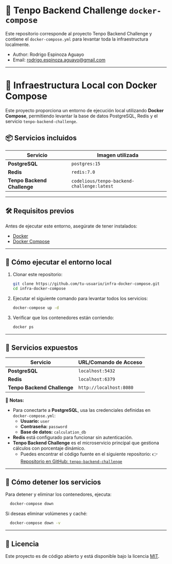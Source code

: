 # 📌 **Tenpo Backend Challenge `docker-compose`**

Este repositorio corresponde al proyecto Tenpo Backend Challenge y contiene el `docker-compose.yml` para levantar toda la infraestructura localmente.

* Author: Rodrigo Espinoza Aguayo
* Email: rodrigo.espinoza.aguayo@gmail.com

---

# 🚀 Infraestructura Local con Docker Compose

Este proyecto proporciona un entorno de ejecución local utilizando **Docker Compose**, permitiendo levantar la base de datos PostgreSQL, Redis y el servicio `tenpo-backend-challenge`.

## 📦 **Servicios incluidos**
| Servicio                | Imagen utilizada |
|-------------------------|-----------------|
| **PostgreSQL**          | `postgres:15` |
| **Redis**               | `redis:7.0` |
| **Tenpo Backend Challenge** | `codelious/tenpo-backend-challenge:latest` |

---

## 🛠 **Requisitos previos**
Antes de ejecutar este entorno, asegúrate de tener instalados:

- [Docker](https://docs.docker.com/get-docker/)
- [Docker Compose](https://docs.docker.com/compose/install/)

---

## 🚀 **Cómo ejecutar el entorno local**
1. Clonar este repositorio:
   ```sh
   git clone https://github.com/tu-usuario/infra-docker-compose.git
   cd infra-docker-compose
   ```

2. Ejecutar el siguiente comando para levantar todos los servicios:
   ```sh
   docker-compose up -d
   ```

3. Verificar que los contenedores están corriendo:
   ```sh
   docker ps
   ```

---

## 📝 **Servicios expuestos**
| Servicio               | URL/Comando de Acceso |
|------------------------|----------------------|
| **PostgreSQL**         | `localhost:5432` |
| **Redis**              | `localhost:6379` |
| **Tenpo Backend Challenge** | `http://localhost:8080` |

📌 **Notas:**
- Para conectarte a **PostgreSQL**, usa las credenciales definidas en `docker-compose.yml`:
    - **Usuario:** `user`
    - **Contraseña:** `password`
    - **Base de datos:** `calculation_db`
- **Redis** está configurado para funcionar sin autenticación.
- **Tenpo Backend Challenge** es el microservicio principal que gestiona cálculos con porcentaje dinámico. 
  - Puedes encontrar el código fuente en el siguiente repositorio: 👉 [Repositorio en GitHub: `tenpo-backend-challenge`](https://github.com/codelious/tenpo-backend-challenge)

---

## 🛑 **Cómo detener los servicios**
Para detener y eliminar los contenedores, ejecuta:
```sh
  docker-compose down
```

Si deseas eliminar volúmenes y caché:
```sh
  docker-compose down -v
```

---

## 📜 **Licencia**
Este proyecto es de código abierto y está disponible bajo la licencia [MIT](LICENSE).
